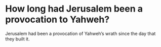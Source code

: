 # How long had Jerusalem been a provocation to Yahweh?

Jerusalem had been a provocation of Yahweh’s wrath since the day that they built it.
